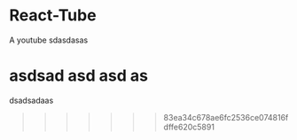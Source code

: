 # React-Tube

A youtube
sdasdasas

asdsad
asd
asd
as
=======
dsadsadaas
>>>>>>> 83ea34c678ae6fc2536ce074816fdffe620c5891

